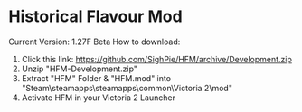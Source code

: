 # Historical Flavour Mod
Current Version: 1.27F Beta
How to download:
1. Click this link: https://github.com/SighPie/HFM/archive/Development.zip
3. Unzip "HFM-Development.zip"
4. Extract "HFM" Folder & "HFM.mod" into "Steam\steamapps\steamapps\common\Victoria 2\mod"
5. Activate HFM in your Victoria 2 Launcher
